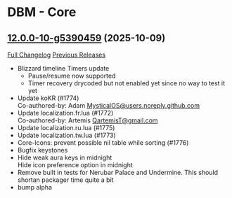 # DBM - Core

## [12.0.0-10-g5390459](https://github.com/DeadlyBossMods/DeadlyBossMods/tree/5390459dfd7d24531d4aebcab98e12db2617851f) (2025-10-09)
[Full Changelog](https://github.com/DeadlyBossMods/DeadlyBossMods/compare/12.0.0...5390459dfd7d24531d4aebcab98e12db2617851f) [Previous Releases](https://github.com/DeadlyBossMods/DeadlyBossMods/releases)

- Blizzard timeline Timers update  
     - Pause/resume now supported  
     - Timer recovery drycoded but not enabled yet since no way to test it yet  
- Update koKR (#1774)  
    Co-authored-by: Adam <MysticalOS@users.noreply.github.com>  
- Update localization.fr.lua (#1772)  
    Co-authored-by: Artemis <QartemisT@gmail.com>  
- Update localization.ru.lua (#1775)  
- Update localization.tw.lua (#1773)  
- Core-Icons: prevent possible nil table while sorting (#1776)  
- Bugfix keystones  
- Hide weak aura keys in midnight  
    Hide icon preference option in midnight  
- Remove built in tests for Nerubar Palace and Undermine. This should shortan packager time quite a bit  
- bump alpha  
